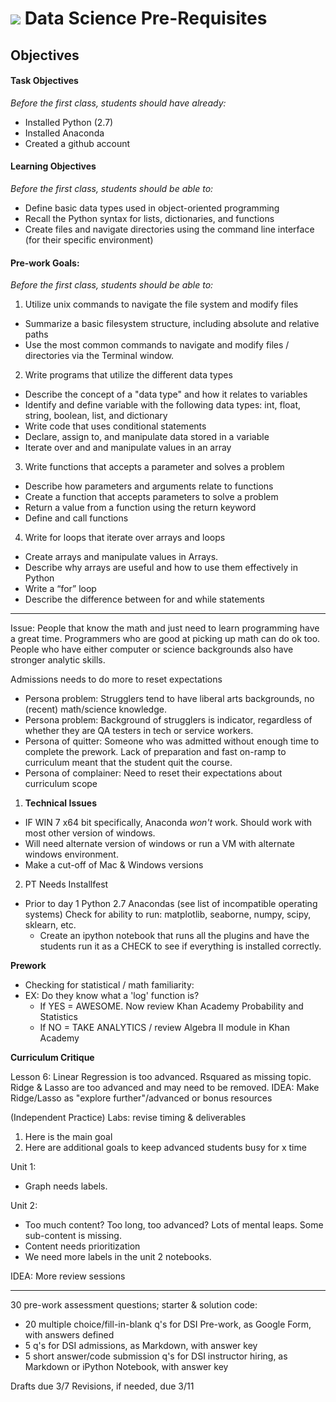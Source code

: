 # ![](https://ga-dash.s3.amazonaws.com/production/assets/logo-9f88ae6c9c3871690e33280fcf557f33.png) Data Science Pre-Requisites

## Objectives

#### Task Objectives
*Before the first class, students should have already:*
- Installed Python (2.7)
- Installed Anaconda
- Created a github account


#### Learning Objectives
*Before the first class, students should be able to:*
- Define basic data types used in object-oriented programming
- Recall the Python syntax for lists, dictionaries, and functions
- Create files and navigate directories using the command line interface (for their specific environment)

#### Pre-work Goals:
*Before the first class, students should be able to:*

1. Utilize unix commands to navigate the file system and modify files
  - Summarize a basic filesystem structure, including absolute and relative paths
  - Use the most common commands to navigate and modify files / directories via the Terminal window.

2. Write programs that utilize the different data types
  - Describe the concept of a "data type" and how it relates to variables
  - Identify and define variable with the following data types: int, float, string, boolean, list, and dictionary
  - Write code that uses conditional statements
  - Declare, assign to, and manipulate data stored in a variable
  - Iterate over and and manipulate values in an array

3. Write functions that accepts a parameter and solves a problem
  - Describe how parameters and arguments relate to functions
  - Create a function that accepts parameters to solve a problem
  - Return a value from a function using the return keyword
  - Define and call functions 

4. Write for loops that iterate over arrays and loops
  - Create arrays and manipulate values in Arrays.
  - Describe why arrays are useful and how to use them effectively in Python
  - Write a “for” loop
  - Describe the difference between for and while statements 
  

--- 


Issue: People that know the math and just need to learn programming have a great time. Programmers who are good at picking up math can do ok too. People who have either computer or science backgrounds also have stronger analytic skills. 

Admissions needs to do more to reset expectations 

* Persona problem: Strugglers tend to have liberal arts backgrounds, no (recent) math/science knowledge.
* Persona problem: Background of strugglers is indicator, regardless of whether they are QA testers in tech or service workers. 
* Persona of quitter: Someone who was admitted without enough time to complete the prework. Lack of preparation and fast on-ramp to curriculum meant that the student quit the course.
* Persona of complainer: Need to reset their expectations about curriculum scope


1. **Technical Issues**
* IF WIN 7 x64 bit specifically, Anaconda *won't* work. Should work with most other version of windows.
* Will need alternate version of windows or run a VM with alternate windows environment.
* Make a cut-off of Mac & Windows versions

2. PT Needs Installfest
- Prior to day 1
Python 2.7
Anacondas (see list of incompatible operating systems)
Check for ability to run: matplotlib, seaborne, numpy, scipy, sklearn, etc. 
  - Create an ipython notebook that runs all the plugins and have the students run it as a CHECK to see if everything is installed correctly.

**Prework**
* Checking for statistical / math familiarity:
* EX: Do they know what a 'log' function is?
  * If YES = AWESOME. Now review Khan Academy Probability and Statistics
  * If NO = TAKE ANALYTICS / review Algebra II module in Khan Academy

**Curriculum Critique**

Lesson 6: Linear Regression is too advanced. Rsquared as missing topic. Ridge & Lasso are too advanced and may need to be removed.
IDEA: Make Ridge/Lasso as "explore further"/advanced or bonus resources

(Independent Practice) Labs: revise timing & deliverables

1. Here is the main goal
2. Here are additional goals to keep advanced students busy for x time

Unit 1:
- Graph needs labels.

Unit 2: 
- Too much content? Too long, too advanced? Lots of mental leaps. Some sub-content is missing.
- Content needs prioritization
- We need more labels in the unit 2 notebooks.


IDEA: More review sessions 


---

30 pre-work assessment questions; starter & solution code:
- 20 multiple choice/fill-in-blank q's for DSI Pre-work, as Google Form, with answers defined
- 5 q's for DSI admissions, as Markdown, with answer key
- 5 short answer/code submission q's for DSI instructor hiring, as Markdown or iPython Notebook, with answer key

Drafts due 3/7
Revisions, if needed, due 3/11
